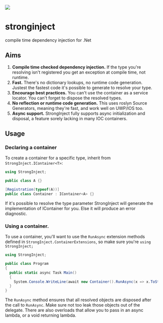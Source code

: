 ![](https://github.com/yairhalberstadt/stronginject/workflows/.NET%20Core/badge.svg)
# stronginject
compile time dependency injection for .Net

## Aims

1. **Compile time checked dependency injection.** If the type you're resolving isn't registered you get an exception at compile time, not runtime.
2. **Fast.** There's no dictionary lookups, no runtime code generation. Justest the fastest code it's possible to generate to resolve your type.
3. **Encourage best practices.** You can't use the container as a service locator. You can't forget to dispose the resolved types.
4. **No reflection or runtime code generation.** This uses roslyn Source Generators, meaning they're fast, and work well on UWP/IOS too.
5. **Async support.** StrongInject fully supports async initialization and disposal, a feature sorely lacking in many IOC containers.

## Usage

### Declaring a container
To create a container for a specific type, inherit from `StrongInject.IContainer<T>`:

```csharp
using StrongInject;

public class A {}

[Registration(typeof(A))]
public class Container : IContainer<A> {}
```

If it's possible to resolve the type parameter StrongInject will generate the implementation of IContainer for you. Else it will produce an error diagnostic.

### Using a container.

To use a container, you'll want to use the `RunAsync` extension methods defined in `StrongInject.ContainerExtensions`, so make sure you're `using StrongInject;`

```csharp
using StrongInject;

public class Program
{
  public static async Task Main()
  {
    System.Console.WriteLine(await new Container().RunAsync(x => x.ToString()));
  }
}
```

The `RunAsync` method ensures that all resolved objects are disposed after the call to `RunAsync`. Make sure not too leak those objects out of the delegate.
There are also overloads that allow you to pass in an async lambda, or a void returning lambda.
